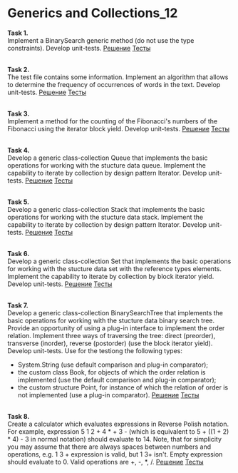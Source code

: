 # Generics and Collections_12
**Task 1.**</br>
Implement a BinarySearch generic method (do not use the type constraints). Develop unit-tests.
[Решение](https://github.com/KaBaN4iK357/epam_12_Generics_and_Collections/blob/93b7d3044b3915c00c2de6e0c5db2746ea4c4da6/TasksLibrary/TasksLibrary/TasksWorker.cs#L32)
[Тесты](https://github.com/KaBaN4iK357/epam_12_Generics_and_Collections/blob/93b7d3044b3915c00c2de6e0c5db2746ea4c4da6/Tests/TaskTests.cs#L34)

</br>**Task 2.**</br>
The test file contains some information. Implement an algorithm that allows to determine the frequency of occurrences of words in the text. Develop unit-tests.
[Решение](https://github.com/KaBaN4iK357/epam_12_Generics_and_Collections/blob/93b7d3044b3915c00c2de6e0c5db2746ea4c4da6/TasksLibrary/TasksLibrary/TasksWorker.cs#L53)
[Тесты](https://github.com/KaBaN4iK357/epam_12_Generics_and_Collections/blob/93b7d3044b3915c00c2de6e0c5db2746ea4c4da6/Tests/TaskTests.cs#L45)

</br>**Task 3.**</br>
Implement a method for the counting of the Fibonacci's numbers of the Fibonacci using the iterator block yield. Develop unit-tests.
[Решение](https://github.com/KaBaN4iK357/epam_12_Generics_and_Collections/blob/93b7d3044b3915c00c2de6e0c5db2746ea4c4da6/TasksLibrary/TasksLibrary/TasksWorker.cs#L13)
[Тесты](https://github.com/KaBaN4iK357/epam_12_Generics_and_Collections/blob/93b7d3044b3915c00c2de6e0c5db2746ea4c4da6/Tests/TaskTests.cs#L21)

</br>**Task 4.**</br>
Develop a generic class-collection Queue that implements the basic operations for working with the stucture data queue. Implement the capability to iterate by collection by design pattern Iterator. Develop unit-tests.
[Решение](https://github.com/KaBaN4iK357/epam_12_Generics_and_Collections/blob/master/TasksLibrary/TasksLibrary/Queue.cs)
[Тесты](https://github.com/KaBaN4iK357/epam_12_Generics_and_Collections/blob/93b7d3044b3915c00c2de6e0c5db2746ea4c4da6/Tests/TaskTests.cs#L73)

</br>**Task 5.**</br>
Develop a generic class-collection Stack that implements the basic operations for working with the stucture data stack. Implement the capability to iterate by collection by design pattern Iterator. Develop unit-tests.
[Решение](https://github.com/KaBaN4iK357/epam_12_Generics_and_Collections/blob/master/TasksLibrary/TasksLibrary/Stack.cs)
[Тесты](https://github.com/KaBaN4iK357/epam_12_Generics_and_Collections/blob/93b7d3044b3915c00c2de6e0c5db2746ea4c4da6/Tests/TaskTests.cs#L99)

</br>**Task 6.**</br>
Develop a generic class-collection Set that implements the basic operations for working with the stucture data set with the reference types elements. Implement the capability to iterate by collection by block iterator yield. Develop unit-tests.
[Решение]()
[Тесты]()

</br>**Task 7.**</br>
Develop a generic class-collection BinarySearchTree that implements the basic operations for working with the stucture data binary search tree. Provide an opportunity of using a plug-in interface to implement the order relation. Implement three ways of traversing the tree: direct (preorder), transverse (inorder), reverse (postorder) (use the block iterator yield). Develop unit-tests. Use for the testiong the following types:
- System.String (use default comparison and plug-in comparator);
- the custom class Book, for objects of which the order relation is implemented (use the default comparison and plug-in comparator);
- the custom structure Point, for instance of which the relation of order is not implemented (use a plug-in comparator).
[Решение](https://github.com/KaBaN4iK357/epam_12_Generics_and_Collections/tree/master/TasksLibrary/TasksLibrary/BinaryTree)
[Тесты](https://github.com/KaBaN4iK357/epam_12_Generics_and_Collections/blob/93b7d3044b3915c00c2de6e0c5db2746ea4c4da6/Tests/TaskTests.cs#L125)

</br>**Task 8.**</br>
Create a calculator which evaluates expressions in Reverse Polish notation. For example, expression 5 1 2 + 4 * + 3 - (which is equivalent to 5 + ((1 + 2) * 4) - 3 in normal notation) should evaluate to 14. Note, that for simplicity you may assume that there are always spaces between numbers and operations, e.g. 1 3 + expression is valid, but 1 3+ isn't. Empty expression should evaluate to 0. Valid operations are +, -, *, /.
[Решение](https://github.com/KaBaN4iK357/epam_12_Generics_and_Collections/blob/master/TasksLibrary/TasksLibrary/Calculator.cs)
[Тесты](https://github.com/KaBaN4iK357/epam_12_Generics_and_Collections/blob/93b7d3044b3915c00c2de6e0c5db2746ea4c4da6/Tests/TaskTests.cs#L276)
